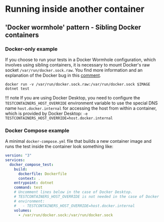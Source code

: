 # Running inside another container

## 'Docker wormhole' pattern - Sibling Docker containers

### Docker-only example

If you choose to run your tests in a Docker Wormhole configuration, which involves using sibling containers, it is necessary to mount Docker's raw socket `/var/run/docker.sock.raw`. You find more information and an explanation of the Docker bug in this [comment](https://github.com/docker/for-mac/issues/5588#issuecomment-934600089).

```console
docker run -v /var/run/docker.sock.raw:/var/run/docker.sock $IMAGE dotnet test
```

!!! note
    If you are using Docker Desktop, you need to configure the `TESTCONTAINERS_HOST_OVERRIDE` environment variable to use the special DNS name
    `host.docker.internal` for accessing the host from within a container, which is provided by Docker Desktop:
    `-e TESTCONTAINERS_HOST_OVERRIDE=host.docker.internal`

### Docker Compose example

A minimal `docker-compose.yml` file that builds a new container image and runs the test inside the container look something like:

```yaml
version: "3"
services:
  docker_compose_test:
    build:
      dockerfile: Dockerfile
      context: .
    entrypoint: dotnet
    command: test
    # Uncomment lines below in the case of Docker Desktop.
    # TESTCONTAINERS_HOST_OVERRIDE is not needed in the case of Docker Engine. 
    # environment:
    #   - TESTCONTAINERS_HOST_OVERRIDE=host.docker.internal
    volumes:
      - /var/run/docker.sock:/var/run/docker.sock
```
